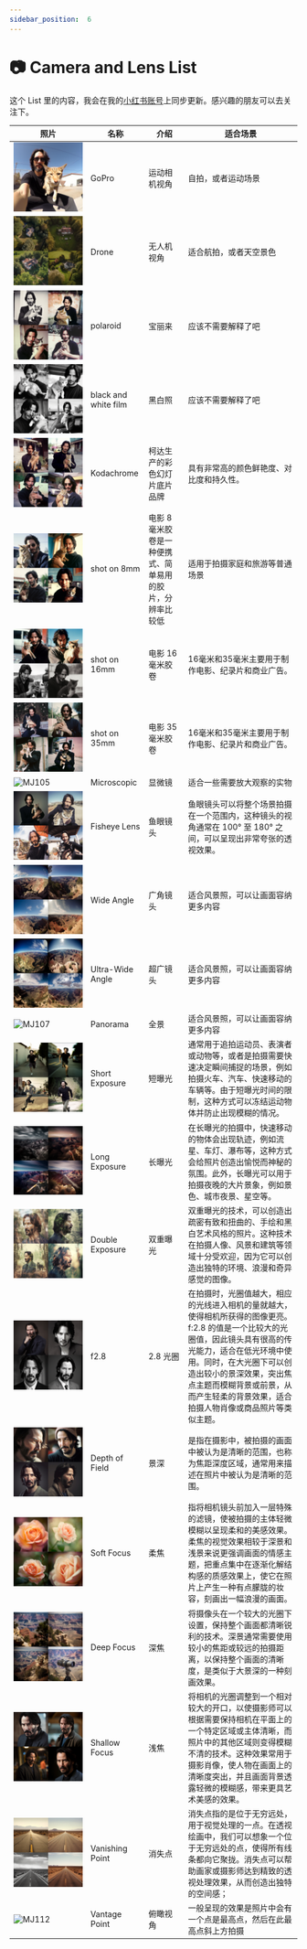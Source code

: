 ```yaml
---
sidebar_position:  6
---
```


# 📷 Camera and Lens List

这个 List 里的内容，我会在我的[小红书账号](https://www.xiaohongshu.com/user/profile/6073d38d00000000010068a6?xhsshare=CopyLink&appuid=6073d38d00000000010068a6&apptime=1679646639)上同步更新。感兴趣的朋友可以去关注下。

|<div style={{width:180}}>**照片**</div> | **名称**               | **介绍**                         | **适合场景**                                                                                                                                                   |
| ------ | -------------------- | ------------------------------ | ---------------------------------------------------------------------------------------------------------------------------------------------------------- |
|  ![MJ100](../2-mj-tutorial-text-prompt/assets/MJ100.png)      | GoPro                | 运动相机视角                         | 自拍，或者运动场景                                                                                                                                                  |
|  ![MJ101](../2-mj-tutorial-text-prompt/assets/MJ101.jpeg)      | Drone                | 无人机视角                          | 适合航拍，或者天空景色                                                                                                                                                |
|  ![MJ124](../2-mj-tutorial-text-prompt/assets/MJ124.png)      | polaroid             | 宝丽来                            | 应该不需要解释了吧                                                                                                                                                  |
|  ![MJ122](../2-mj-tutorial-text-prompt/assets/MJ122.png)      | black and white film | 黑白照                            | 应该不需要解释了吧                                                                                                                                                  |
|  ![MJ123](../2-mj-tutorial-text-prompt/assets/MJ123.png)      | Kodachrome           | 柯达生产的彩色幻灯片底片品牌                 | 具有非常高的颜色鲜艳度、对比度和持久性。                                                                                                                                       |
|  ![MJ097](../2-mj-tutorial-text-prompt/assets/MJ097.png)      | shot on 8mm          | 电影 8 毫米胶卷是一种便携式、简单易用的胶片，分辨率比较低 | 适用于拍摄家庭和旅游等普通场景                                                                                                                                            |
|  ![MJ098](../2-mj-tutorial-text-prompt/assets/MJ098.png)      | shot on 16mm         | 电影 16 毫米胶卷                     | 16毫米和35毫米主要用于制作电影、纪录片和商业广告。                                                                                                                                |
|  ![MJ099](../2-mj-tutorial-text-prompt/assets/MJ099.png)      | shot on 35mm         | 电影 35 毫米胶卷                     | 16毫米和35毫米主要用于制作电影、纪录片和商业广告。                                                                                                                                |
|  ![MJ105](../2-mj-tutorial-text-prompt/assets/MJ105.png)      | Microscopic          | 显微镜                            | 适合一些需要放大观察的实物                                                                                                                                              |
|  ![MJ106](../2-mj-tutorial-text-prompt/assets/MJ106.png)      | Fisheye Lens         | 鱼眼镜头                           | 鱼眼镜头可以将整个场景拍摄在一个范围内，这种镜头的视角通常在 100° 至 180° 之间，可以呈现出非常夸张的透视效果。                                                                                              |
|  ![MJ103](../2-mj-tutorial-text-prompt/assets/MJ103.png)      | Wide Angle           | 广角镜头                           | 适合风景照，可以让画面容纳更多内容                                                                                                                                          |
|  ![MJ104](../2-mj-tutorial-text-prompt/assets/MJ104.jpeg)      | Ultra-Wide Angle     | 超广镜头                           | 适合风景照，可以让画面容纳更多内容                                                                                                                                          |
|  ![MJ107](../2-mj-tutorial-text-prompt/assets/MJ107.png)      | Panorama             | 全景                             | 适合风景照，可以让画面容纳更多内容                                                                                                                                          |
|  ![MJ109](../2-mj-tutorial-text-prompt/assets/MJ109.png)      | Short Exposure       | 短曝光                            | 通常用于追拍运动员、表演者或动物等，或者是拍摄需要快速决定瞬间捕捉的场景，例如拍摄火车、汽车、快速移动的车辆等。由于短曝光时间的限制，这种方式可以冻结运动物体并防止出现模糊的情况。                                                                 |
|  ![MJ108](../2-mj-tutorial-text-prompt/assets/MJ108.png)      | Long Exposure        | 长曝光                            | 在长曝光的拍摄中，快速移动的物体会出现轨迹，例如流星、车灯、瀑布等，这种方式会给照片创造出愉悦而神秘的氛围。此外，长曝光可以用于拍摄夜晚的大片景象，例如景色、城市夜景、星空等。                                                                   |
|  ![MJ110](../2-mj-tutorial-text-prompt/assets/MJ110.png)      | Double Exposure      | 双重曝光                           | 双重曝光的技术，可以创造出疏密有致和扭曲的、手绘和黑白艺术风格的照片。这种技术在拍摄人像、风景和建筑等领域十分受欢迎，因为它可以创造出独特的环境、浪漫和奇异感觉的图像。                                                                       |
|  ![MJ118](../2-mj-tutorial-text-prompt/assets/MJ118.png)      | f2.8                 | 2.8 光圈                         | 在拍摄时，光圈值越大，相应的光线进入相机的量就越大，使得相机所获得的图像更亮。f:2.8 的值是一个比较大的光圈值，因此镜头具有很高的传光能力，适合在低光环境中使用。同时，在大光圈下可以创造出较小的景深效果，突出焦点主题而模糊背景或前景，从而产生轻柔的背景效果，适合拍摄人物肖像或商品照片等类似主题。 |
|  ![MJ117](../2-mj-tutorial-text-prompt/assets/MJ117.png)      | Depth of Field       | 景深                             | 是指在摄影中，被拍摄的画面中被认为是清晰的范围，也称为焦距深度区域，通常用来描述在照片中被认为是清晰的范围。                                                                                                     |
|  ![MJ113](../2-mj-tutorial-text-prompt/assets/MJ113.png)      | Soft Focus           | 柔焦                             | 指将相机镜头前加入一层特殊的滤镜，使被拍摄的主体轻微模糊以呈现柔和的美感效果。柔焦的视觉效果相较于深景和浅景来说更强调画面的情感主题，把重点集中在逐渐化解结构感的质感效果上，使它在照片上产生一种有点朦胧的妆容，刻画出一幅浪漫的画面。                                       |
|  ![MJ116](../2-mj-tutorial-text-prompt/assets/MJ116.png)      | Deep Focus           | 深焦                             | 将摄像头在一个较大的光圈下设置，保持整个画面都清晰锐利的技术。深景通常需要使用较小的焦距或较远的拍摄距离，以保持整个画面的清晰度，是类似于大景深的一种刻画效果。                                                                           |
|  ![MJ114](../2-mj-tutorial-text-prompt/assets/MJ114.png)      | Shallow Focus        | 浅焦                             | 将相机的光圈调整到一个相对较大的开口，以使摄影师可以根据需要保持相机在平面上的一个特定区域或主体清晰，而照片中的其他区域则变得模糊不清的技术。这种效果常用于摄影肖像，使人物在画面上的清晰度突出，并且画面背景透露轻微的模糊感，带来更具艺术美感的效果。                               |
|  ![MJ111](../2-mj-tutorial-text-prompt/assets/MJ111.png)      | Vanishing Point      | 消失点                            | 消失点指的是位于无穷远处，用于视觉处理的一点。在透视绘画中，我们可以想象一个位于无穷远处的点，使得所有线条都向它聚拢。消失点可以帮助画家或摄影师达到精致的透视处理效果，从而创造出独特的空间感；                                                           |
|  ![MJ112](../2-mj-tutorial-text-prompt/assets/MJ112.png)      | Vantage Point        | 俯瞰视角                           | 一般呈现的效果是照片中会有一个点是最高点，然后在此最高点斜上方拍摄                                                                                                                          |
